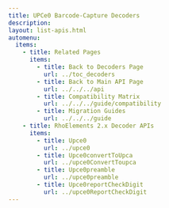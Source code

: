 ```yaml
---
title: UPCe0 Barcode-Capture Decoders
description: 
layout: list-apis.html
automenu:
  items:
    - title: Related Pages
      items:
        - title: Back to Decoders Page
          url: ../toc_decoders
        - title: Back to Main API Page
          url: ../../../api
        - title: Compatibility Matrix
          url: ../../../guide/compatibility
        - title: Migration Guides
          url: ../../../guide
    - title: RhoElements 2.x Decoder APIs
      items:
        - title: Upce0
          url: ../upce0
        - title: Upce0convertToUpca
          url: ../upce0ConvertToupca
        - title: Upce0preamble
          url: ../upce0preamble
        - title: Upce0reportCheckDigit
          url: ../upce0ReportCheckDigit
---
```

